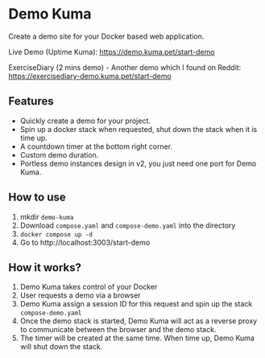 # Demo Kuma

Create a demo site for your Docker based web application.

Live Demo (Uptime Kuma):
https://demo.kuma.pet/start-demo

ExerciseDiary (2 mins demo) - Another demo which I found on Reddit:
https://exercisediary-demo.kuma.pet/start-demo



## Features

- Quickly create a demo for your project.
- Spin up a docker stack when requested, shut down the stack when it is time up.
- A countdown timer at the bottom right corner.
- Custom demo duration.
- Portless demo instances design in v2, you just need one port for Demo Kuma.

## How to use

1. mkdir `demo-kuma`
1. Download `compose.yaml` and `compose-demo.yaml` into the directory
1. `docker compose up -d`
1. Go to http://localhost:3003/start-demo

## How it works?

1. Demo Kuma takes control of your Docker
1. User requests a demo via a browser
1. Demo Kuma assign a session ID for this request and spin up the stack `compose-demo.yaml`
1. Once the demo stack is started, Demo Kuma will act as a reverse proxy to communicate between the browser and the demo stack.
1. The timer will be created at the same time. When time up, Demo Kuma will shut down the stack.
